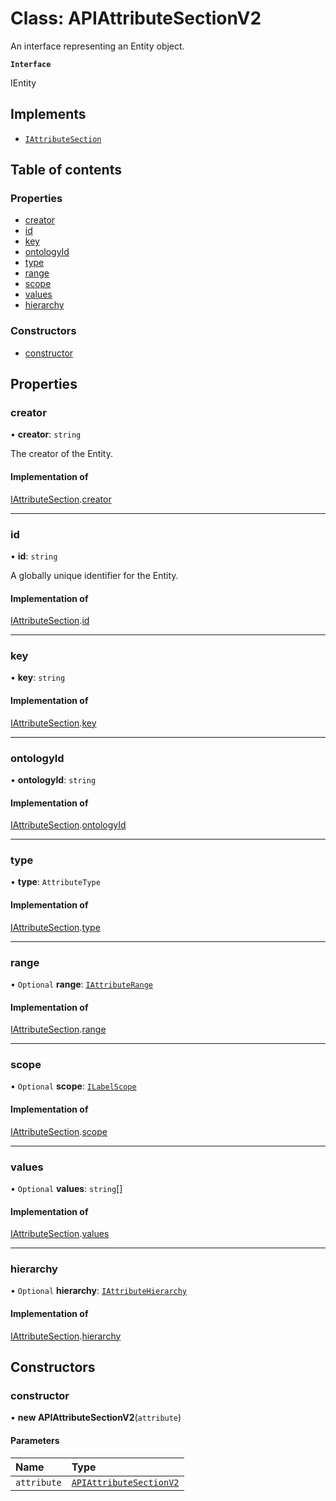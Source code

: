 # Class: APIAttributeSectionV2

An interface representing an Entity object.

**`Interface`**

IEntity

## Implements

- [`IAttributeSection`](../interfaces/IAttributeSection.md)

## Table of contents

### Properties

- [creator](APIAttributeSectionV2.md#creator)
- [id](APIAttributeSectionV2.md#id)
- [key](APIAttributeSectionV2.md#key)
- [ontologyId](APIAttributeSectionV2.md#ontologyid)
- [type](APIAttributeSectionV2.md#type)
- [range](APIAttributeSectionV2.md#range)
- [scope](APIAttributeSectionV2.md#scope)
- [values](APIAttributeSectionV2.md#values)
- [hierarchy](APIAttributeSectionV2.md#hierarchy)

### Constructors

- [constructor](APIAttributeSectionV2.md#constructor)

## Properties

### creator

• **creator**: `string`

The creator of the Entity.

#### Implementation of

[IAttributeSection](../interfaces/IAttributeSection.md).[creator](../interfaces/IAttributeSection.md#creator)

___

### id

• **id**: `string`

A globally unique identifier for the Entity.

#### Implementation of

[IAttributeSection](../interfaces/IAttributeSection.md).[id](../interfaces/IAttributeSection.md#id)

___

### key

• **key**: `string`

#### Implementation of

[IAttributeSection](../interfaces/IAttributeSection.md).[key](../interfaces/IAttributeSection.md#key)

___

### ontologyId

• **ontologyId**: `string`

#### Implementation of

[IAttributeSection](../interfaces/IAttributeSection.md).[ontologyId](../interfaces/IAttributeSection.md#ontologyid)

___

### type

• **type**: `AttributeType`

#### Implementation of

[IAttributeSection](../interfaces/IAttributeSection.md).[type](../interfaces/IAttributeSection.md#type)

___

### range

• `Optional` **range**: [`IAttributeRange`](../interfaces/IAttributeRange.md)

#### Implementation of

[IAttributeSection](../interfaces/IAttributeSection.md).[range](../interfaces/IAttributeSection.md#range)

___

### scope

• `Optional` **scope**: [`ILabelScope`](../interfaces/ILabelScope.md)

#### Implementation of

[IAttributeSection](../interfaces/IAttributeSection.md).[scope](../interfaces/IAttributeSection.md#scope)

___

### values

• `Optional` **values**: `string`[]

#### Implementation of

[IAttributeSection](../interfaces/IAttributeSection.md).[values](../interfaces/IAttributeSection.md#values)

___

### hierarchy

• `Optional` **hierarchy**: [`IAttributeHierarchy`](../interfaces/IAttributeHierarchy.md)

#### Implementation of

[IAttributeSection](../interfaces/IAttributeSection.md).[hierarchy](../interfaces/IAttributeSection.md#hierarchy)

## Constructors

### constructor

• **new APIAttributeSectionV2**(`attribute`)

#### Parameters

| Name | Type |
| :------ | :------ |
| `attribute` | [`APIAttributeSectionV2`](APIAttributeSectionV2.md) |
